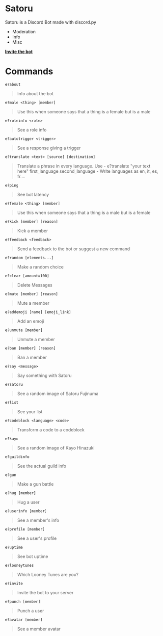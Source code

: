 # Satoru
Satoru is a Discord Bot made with discord.py
- Moderation
- Info 
- Misc

**[Invite the bot](https://discordapp.com/api/oauth2/authorize?client_id=635044836830871562&permissions=321606&scope=bot)**

# Commands

`e?about `

> Info about the bot 

`e?male <thing> [member]`

> Use this when someone says that a thing is a female but is a male 

`e?roleinfo <role>`

> See a role info 

`e?autotrigger <trigger>`

> See a response giving a trigger 

`e?translate <text> [source] [destination]`

> Translate a phrase in every language. Use - e?translate "your text here" first_language second_language - Write languages as en, it, es, fr.... 

`e?ping `

> See bot latency 

`e?female <thing> [member]`

> Use this when someone says that a thing is a male but is a female 

`e?kick [member] [reason]`

> Kick a member 

`e?feedback <feedback>`

> Send a feedback to the bot or suggest a new command 

`e?random [elements...]`

> Make a random choice 

`e?clear [amount=100]`

> Delete Messages 

`e?mute [member] [reason]`

> Mute a member 

`e?addemoji [name] [emoji_link]`

> Add an emoji 

`e?unmute [member]`

> Unmute a member 

`e?ban [member] [reason]`

> Ban a member 

`e?say <message>`

> Say something with Satoru 

`e?satoru `

> See a random image of Satoru Fujinuma 

`e?list `

> See your list 

`e?codeblock <language> <code>`

> Transform a code to a codeblock 

`e?kayo `

> See a random image of Kayo Hinazuki 

`e?guildinfo `

> See the actual guild info 

`e?gun `

> Make a gun battle 

`e?hug [member]`

> Hug a user 

`e?userinfo [member]`

> See a member's info 

`e?profile [member]`

> See a user's profile 

`e?uptime `

> See bot uptime 

`e?looneytunes `

> Which Looney Tunes are you? 

`e?invite `

> Invite the bot to your server 

`e?punch [member]`

> Punch a user 

`e?avatar [member]`

> See a member avatar 

